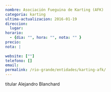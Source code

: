 ```yaml
---
nombre: Asociación Fueguina de Karting (AFK)
categoria: karting
ultima-actualizacion: 2016-01-19
direccion: 
  lugar: 
horario: 
  - {dia: "", hora: "", nota: "" }
precio: 
nota: | 
  
website: [""]
telefono: []
email: 
permalink: /rio-grande/entidades/karting-afk/
---
```


titular Alejandro Blanchard